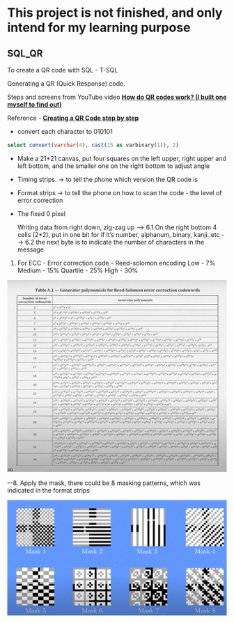 # This project is not finished, and only intend for my learning purpose

## SQL_QR

To create a QR code with SQL - T-SQL

Generating a QR (Quick Response) code. 

Steps and screens from YouTube video 
**[How do QR codes work? (I built one myself to find out)](https://www.youtube.com/watch?v=w5ebcowAJD8)**

Reference - **[Creating a QR Code step by step](https://www.nayuki.io/page/creating-a-qr-code-step-by-step)**

* convert each character to 010101

```sql
select convert(varchar(4), cast(15 as varbinary(1)), 2)
```

* Make a 21*21 canvas, put four squares on the left upper, right upper and left bottom, and the smaller one on the right bottom to adjust angle

* Timing strips. → to tell the phone which version the QR code is 
 
* Format strips → to tell the phone on how to scan the code - the level of error correction
 
* The fixed 0 pixel 

   Writing data from right down, zig-zag up
--> 6.1 On the right bottom 4 cells (2*2), put in one bit for if it’s number, alphanum, binary, kanji..etc
--> 6.2  the next byte is to indicate the number of characters in the message

1. For ECC - Error correction code - Reed-solomon encoding
Low - 7% 
Medium - 15% 
Quartile - 25% 
High - 30% 

![polynomial](polynomials.png)


--8. Apply the mask,  there could be 8 masking patterns, which was indicated in the format strips
 
![mask](masking_pattern.png)




